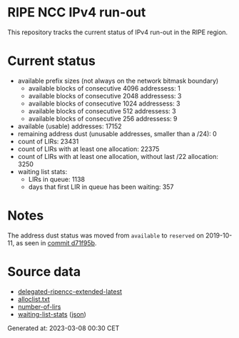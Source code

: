 # RIPE NCC IPv4 run-out
This repository tracks the current status of IPv4 run-out in the RIPE region.

# Current status
- available prefix sizes (not always on the network bitmask boundary)
  - available blocks of consecutive 4096 addressess: 1
  - available blocks of consecutive 2048 addressess: 3
  - available blocks of consecutive 1024 addressess: 3
  - available blocks of consecutive 512 addressess: 3
  - available blocks of consecutive 256 addressess: 9
- available (usable) addresses: 17152
- remaining address dust (unusable addresses, smaller than a /24): 0
- count of LIRs: 23431
- count of LIRs with at least one allocation: 22375
- count of LIRs with at least one allocation, without last /22 allocation: 3250
- waiting list stats:
  - LIRs in queue: 1138
  - days that first LIR in queue has been waiting: 357

# Notes
The address dust status was moved from `available` to `reserved` on 2019-10-11, as seen in [commit d71f95b](https://github.com/zajdee/ripe-ncc-ipv4-runout/commit/d71f95b1f7c9f639556e395e4ad0f41e54834954).

# Source data
- [delegated-ripencc-extended-latest](https://ftp.ripe.net/pub/stats/ripencc/delegated-ripencc-extended-latest)
- [alloclist.txt](https://ftp.ripe.net/pub/stats/ripencc/membership/alloclist.txt)
- [number-of-lirs](https://labs.ripe.net/statistics/number-of-lirs)
- [waiting-list-stats](https://www.ripe.net/manage-ips-and-asns/ipv4/ipv4-waiting-list) ([json](https://www-static.ripe.net/dynamic/ipv4-waiting-list/stats.json))

Generated at: 2023-03-08 00:30 CET
